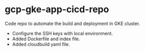 # gcp-gke-app-cicd-repo
Code repo to automate the build and deployment in GKE cluster.
- Configure the SSH keys with local environment.
- Added Dockerfile and index file.
- Added cloudbuild yaml file.
